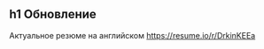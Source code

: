 h1 Обновление
---------------------------------------------
Актуальное резюме на английском https://resume.io/r/DrkinKEEa
